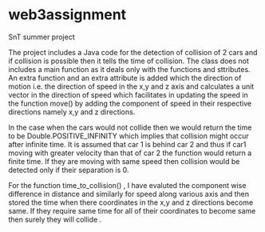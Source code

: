 # web3assignment
SnT summer project

The project includes a Java code for the detection of collision of 2 cars and if collision is possible then it tells the time of collision. The class does not includes a main function as it deals only with the functions and sttributes. An extra function and an extra attribute is added which the direction of motion i.e. the direction of speed in the x,y and z axis and calculates a unit vector in the direction of speed which facilitates in updating the speed in the function move() by adding the component of  speed in their respective directions namely x,y and z directions. 

In the case when the cars would not collide then we would return the time to be Double.POSITIVE_INFINITY which implies that collision might occur after infinite time. 
It is assumed that car 1 is behind car 2 and thus if car1 moving with greater velocity than that of car 2 the function would return a finite time. If they are moving with same speed then collision would be detected only if their separation is 0.

For the function time_to_collision() , I have evaluted the component wise difference in distance and similarly for speed along various axis and then stored the time when there coordinates in the x,y and z directions become same. If they require same time for all of their coordinates to become same then surely they will collide .
